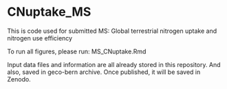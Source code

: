 # CNuptake_MS

This is code used for submitted MS: Global terrestrial nitrogen uptake and nitrogen use efficiency

To run all figures, please run: MS_CNuptake.Rmd

Input data files and information are all already stored in this repository. And also, saved in geco-bern archive. Once published, it will be saved in Zenodo.

